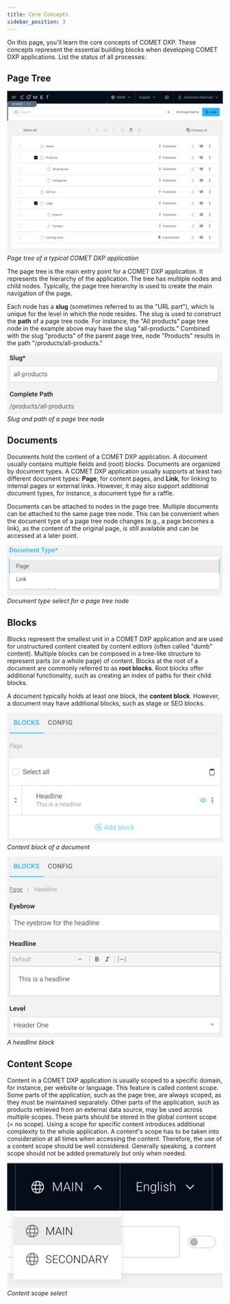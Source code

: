 ```yaml
---
title: Core Concepts
sidebar_position: 3
---
```


On this page, you'll learn the core concepts of COMET DXP. These concepts represent the essential building blocks when developing COMET DXP applications. List the status of all processes:

## Page Tree

![PageTree](images/page-tree.png)
*Page tree of a typical COMET DXP application*

The page tree is the main entry point for a COMET DXP application. It represents the hierarchy of the application. The tree has multiple nodes and child nodes. Typically, the page tree hierarchy is used to create the main navigation of the page.

Each node has a **slug** (sometimes referred to as the "URL part"), which is unique for the level in which the node resides. The slug is used to construct the **path** of a page tree node. For instance, the "All products" page tree node in the example above may have the slug "all-products." Combined with the slug "products" of the parent page tree, node "Products" results in the path "/products/all-products."

![SlugAndPath](images/slug-and-path.png)
*Slug and path of a page tree node*

## Documents

Documents hold the content of a COMET DXP application. A document usually contains multiple fields and (root) blocks.
Documents are organized by document types. A COMET DXP application usually supports at least two different document types: **Page**, for content pages, and **Link**, for linking to internal pages or external links. However, it may also support additional document types, for instance, a document type for a raffle.

Documents can be attached to nodes in the page tree. Multiple documents can be attached to the same page tree node. This can be convenient when the document type of a page tree node changes (e.g., a page becomes a link), as the content of the original page, is still available and can be accessed at a later point.

![DocumentType](images/document-type.png)
*Document type select for a page tree node*

## Blocks
Blocks represent the smallest unit in a COMET DXP application and are used for unstructured content created by content editors (often called "dumb" content). Multiple blocks can be composed in a tree-like structure to represent parts (or a whole page) of content.
Blocks at the root of a document are commonly referred to as **root blocks**. Root blocks offer additional functionality, such as creating an index of paths for their child blocks.

A document typically holds at least one block, the **content block**. However, a document may have additional blocks, such as stage or SEO blocks.

![ContentBlock](images/content-block.png)
*Content block of a document*

![HeadlineBlock](images/headline-block.png)
*A headline block*

## Content Scope

Content in a COMET DXP application is usually scoped to a specific domain, for instance, per website or language. This feature is called content scope. Some parts of the application, such as the page tree, are always scoped, as they must be maintained separately. Other parts of the application, such as products retrieved from an external data source, may be used across multiple scopes. These parts should be stored in the global content scope (= no scope).
Using a scope for specific content introduces additional complexity to the whole application. A content's scope has to be taken into consideration at all times when accessing the content. Therefore, the use of a content scope should be well considered. Generally speaking, a content scope should not be added prematurely but only when needed.

![ContentScope](images/content-scope.png)
*Content scope select*